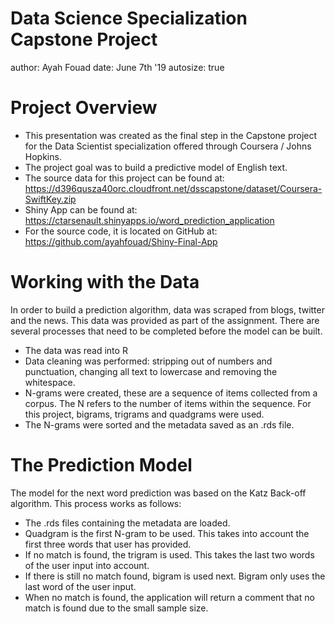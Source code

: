 Data Science Specialization Capstone Project
========================================================
author: Ayah Fouad
date: June 7th '19
autosize: true

Project Overview
========================================================
- This presentation was created as the final step in the Capstone project for the Data Scientist specialization offered through Coursera / Johns Hopkins.  
- The project goal was to build a predictive model of English text.
- The source data for this project can be found at: https://d396qusza40orc.cloudfront.net/dsscapstone/dataset/Coursera-SwiftKey.zip
- Shiny App can be found at: https://ctarsenault.shinyapps.io/word_prediction_application
- For the source code, it is located on GitHub at: https://github.com/ayahfouad/Shiny-Final-App

Working with the Data
========================================================

In order to build a prediction algorithm, data was scraped from blogs, twitter and the news.  This data was provided as part of the assignment.  There are several processes that need to be completed before the model can be built.

- The data was read into R
- Data cleaning was performed: stripping out of numbers and punctuation, changing all text to lowercase and removing the whitespace.
- N-grams were created, these are a sequence of items collected from a corpus.  The N refers to the number of items within the sequence.  For this project, bigrams, trigrams and quadgrams were used.
- The N-grams were sorted and the metadata saved as an .rds file.

The Prediction Model
========================================================

The model for the next word prediction was based on the Katz Back-off algorithm.  This process works as follows:

- The .rds files containing the metadata are loaded.
- Quadgram is the first N-gram to be used.  This takes into account the first three words that user has provided.
- If no match is found, the trigram is used.  This takes the last two words of the user input into account.
-  If there is still no match found, bigram is used next. Bigram only uses the last word of the user input. 
- When no match is found, the application will return a comment that no match is found due to the small sample size.
